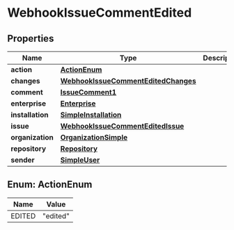 

# WebhookIssueCommentEdited


## Properties

| Name | Type | Description | Notes |
|------------ | ------------- | ------------- | -------------|
|**action** | [**ActionEnum**](#ActionEnum) |  |  |
|**changes** | [**WebhookIssueCommentEditedChanges**](WebhookIssueCommentEditedChanges.md) |  |  |
|**comment** | [**IssueComment1**](IssueComment1.md) |  |  |
|**enterprise** | [**Enterprise**](Enterprise.md) |  |  [optional] |
|**installation** | [**SimpleInstallation**](SimpleInstallation.md) |  |  [optional] |
|**issue** | [**WebhookIssueCommentEditedIssue**](WebhookIssueCommentEditedIssue.md) |  |  |
|**organization** | [**OrganizationSimple**](OrganizationSimple.md) |  |  [optional] |
|**repository** | [**Repository**](Repository.md) |  |  |
|**sender** | [**SimpleUser**](SimpleUser.md) |  |  |



## Enum: ActionEnum

| Name | Value |
|---- | -----|
| EDITED | &quot;edited&quot; |



